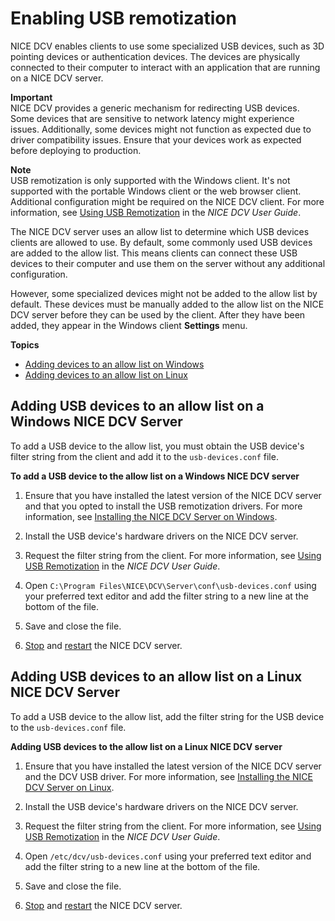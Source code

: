 # Enabling USB remotization<a name="manage-usb-remote"></a>

NICE DCV enables clients to use some specialized USB devices, such as 3D pointing devices or authentication devices\. The devices are physically connected to their computer to interact with an application that are running on a NICE DCV server\.

**Important**  
NICE DCV provides a generic mechanism for redirecting USB devices\. Some devices that are sensitive to network latency might experience issues\. Additionally, some devices might not function as expected due to driver compatibility issues\. Ensure that your devices work as expected before deploying to production\.

**Note**  
USB remotization is only supported with the Windows client\. It's not supported with the portable Windows client or the web browser client\. Additional configuration might be required on the NICE DCV client\. For more information, see [Using USB Remotization](https://docs.aws.amazon.com/dcv/latest/userguide/using-usb.html) in the *NICE DCV User Guide*\.

The NICE DCV server uses an allow list to determine which USB devices clients are allowed to use\. By default, some commonly used USB devices are added to the allow list\. This means clients can connect these USB devices to their computer and use them on the server without any additional configuration\.

However, some specialized devices might not be added to the allow list by default\. These devices must be manually added to the allow list on the NICE DCV server before they can be used by the client\. After they have been added, they appear in the Windows client **Settings** menu\.

**Topics**
+ [Adding devices to an allow list on Windows](#manage-usb-remote-windows)
+ [Adding devices to an allow list on Linux](#manage-usb-remote-linux)

## Adding USB devices to an allow list on a Windows NICE DCV Server<a name="manage-usb-remote-windows"></a>

To add a USB device to the allow list, you must obtain the USB device's filter string from the client and add it to the `usb-devices.conf` file\.

**To add a USB device to the allow list on a Windows NICE DCV server**

1. Ensure that you have installed the latest version of the NICE DCV server and that you opted to install the USB remotization drivers\. For more information, see [Installing the NICE DCV Server on Windows](setting-up-installing-windows.md)\.

1. Install the USB device's hardware drivers on the NICE DCV server\.

1. Request the filter string from the client\. For more information, see [Using USB Remotization](https://docs.aws.amazon.com/dcv/latest/userguide/using-usb.html) in the *NICE DCV User Guide*\.

1. Open `C:\Program Files\NICE\DCV\Server\conf\usb-devices.conf` using your preferred text editor and add the filter string to a new line at the bottom of the file\.

1. Save and close the file\.

1. [Stop](https://docs.aws.amazon.com/dcv/latest/adminguide/manage-stop.html) and [restart](https://docs.aws.amazon.com/dcv/latest/adminguide/manage-start.html) the NICE DCV server\.

## Adding USB devices to an allow list on a Linux NICE DCV Server<a name="manage-usb-remote-linux"></a>

To add a USB device to the allow list, add the filter string for the USB device to the `usb-devices.conf` file\.

**Adding USB devices to the allow list on a Linux NICE DCV server**

1. Ensure that you have installed the latest version of the NICE DCV server and the DCV USB driver\. For more information, see [Installing the NICE DCV Server on Linux](setting-up-installing-linux.md)\.

1. Install the USB device's hardware drivers on the NICE DCV server\.

1. Request the filter string from the client\. For more information, see [Using USB Remotization](https://docs.aws.amazon.com/dcv/latest/userguide/using-usb.html) in the *NICE DCV User Guide*\.

1. Open `/etc/dcv/usb-devices.conf` using your preferred text editor and add the filter string to a new line at the bottom of the file\.

1. Save and close the file\.

1. [Stop](https://docs.aws.amazon.com/dcv/latest/adminguide/manage-stop.html) and [restart](https://docs.aws.amazon.com/dcv/latest/adminguide/manage-start.html) the NICE DCV server\.